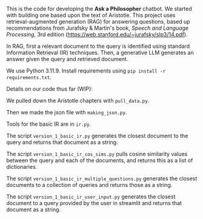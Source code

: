 This is the code for developing the **Ask a Philosopher** chatbot. 
We started with building one based upon the text of Aristotle.
This project uses retrieval-augmented generation (RAG) for answering questions, based up recommendations from Jurafsky \& Martin's book, *Speech and Language Processing*, 3rd edition (https://web.stanford.edu/~jurafsky/slp3/14.pdf).

In RAG, first a relevant document to the query is identified using standard Information Retrieval (IR) techniques. Then, a generative LLM generates an answer given the query and retrieved document.

We use Python 3.11.9. Install requirements using `pip install -r requirements.txt`.

Details on our code thus far (WIP):

We pulled down the Aristotle chapters with `pull_data.py`.

Then we made the json file with `making_json.py`.

Tools for the basic IR are in `ir.py`.

The script `version_1_basic_ir.py` generates the closest document to the query and returns that document as a string.

The script `version_1_basic_ir_cos_sims.py` pulls cosine similarity values between the query and each of the documents, and returns this as a list of dictionaries.

The script `version_1_basic_ir_multiple_questions.py` generates the closest documents to a collection of queries and returns those as a string.

The script `version_1_basic_ir_user_input.py` generates the closest document to a query provided by the user in streamlit and returns that document as a string.